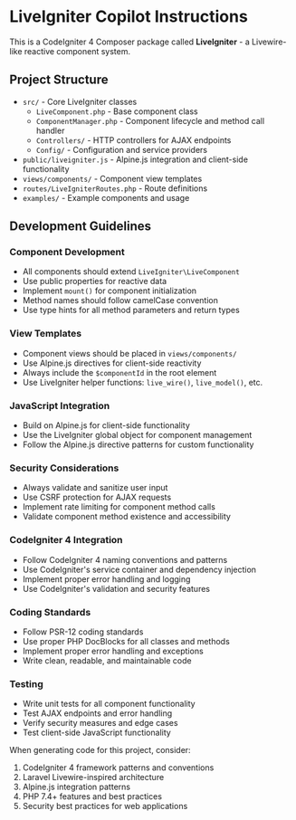 <!-- Use this file to provide workspace-specific custom instructions to Copilot. For more details, visit https://code.visualstudio.com/docs/copilot/copilot-customization#_use-a-githubcopilotinstructionsmd-file -->

# LiveIgniter Copilot Instructions

This is a CodeIgniter 4 Composer package called **LiveIgniter** - a Livewire-like reactive component system.

## Project Structure
- `src/` - Core LiveIgniter classes
  - `LiveComponent.php` - Base component class
  - `ComponentManager.php` - Component lifecycle and method call handler
  - `Controllers/` - HTTP controllers for AJAX endpoints
  - `Config/` - Configuration and service providers
- `public/liveigniter.js` - Alpine.js integration and client-side functionality
- `views/components/` - Component view templates
- `routes/LiveIgniterRoutes.php` - Route definitions
- `examples/` - Example components and usage

## Development Guidelines

### Component Development
- All components should extend `LiveIgniter\LiveComponent`
- Use public properties for reactive data
- Implement `mount()` for component initialization
- Method names should follow camelCase convention
- Use type hints for all method parameters and return types

### View Templates
- Component views should be placed in `views/components/`
- Use Alpine.js directives for client-side reactivity
- Always include the `$componentId` in the root element
- Use LiveIgniter helper functions: `live_wire()`, `live_model()`, etc.

### JavaScript Integration
- Build on Alpine.js for client-side functionality
- Use the LiveIgniter global object for component management
- Follow the Alpine.js directive patterns for custom functionality

### Security Considerations
- Always validate and sanitize user input
- Use CSRF protection for AJAX requests
- Implement rate limiting for component method calls
- Validate component method existence and accessibility

### CodeIgniter 4 Integration
- Follow CodeIgniter 4 naming conventions and patterns
- Use CodeIgniter's service container and dependency injection
- Implement proper error handling and logging
- Use CodeIgniter's validation and security features

### Coding Standards
- Follow PSR-12 coding standards
- Use proper PHP DocBlocks for all classes and methods
- Implement proper error handling and exceptions
- Write clean, readable, and maintainable code

### Testing
- Write unit tests for all component functionality
- Test AJAX endpoints and error handling
- Verify security measures and edge cases
- Test client-side JavaScript functionality

When generating code for this project, consider:
1. CodeIgniter 4 framework patterns and conventions
2. Laravel Livewire-inspired architecture
3. Alpine.js integration patterns
4. PHP 7.4+ features and best practices
5. Security best practices for web applications
